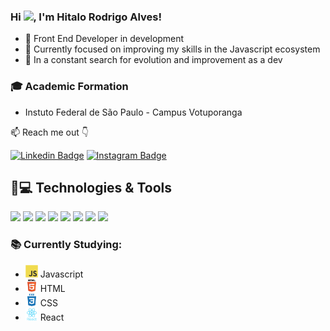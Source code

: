 <h3>Hi <img src="https://raw.githubusercontent.com/kaueMarques/kaueMarques/master/hi.gif" width="30px">, I'm Hitalo Rodrigo Alves!</h3>
 
- 🚀 Front End Developer in development
- 🌱 Currently focused on improving my skills in the Javascript ecosystem
- 🔭 In a constant search for evolution and improvement as a dev

### :mortar_board: Academic Formation
- Instuto Federal de São Paulo - Campus Votuporanga

📫 Reach me out 👇

[![Linkedin Badge](https://img.shields.io/badge/-LinkedIn-blue?style=flat-square&logo=Linkedin&logoColor=white&link=https://www.linkedin.com/in/hitalo-alves/)](https://www.linkedin.com/in/hitalo-alves/)
[![Instagram Badge](https://img.shields.io/badge/-Instagram-%23E4405F?style=flat-square&logo=instagram&logoColor=white&link=https://www.instagram.com/hitaloalvees/)](https://www.instagram.com/hitaloalvees/)

## 🚀💻 Technologies & Tools
 
<p >

<img src="https://img.shields.io/badge/Windows-fff?logo=windows&logoColor=blue" />
  <img src="https://img.shields.io/badge/TypeScript-fff?logo=typescript&logoColor=blue" />
  <img src="https://img.shields.io/badge/JavaScript-fff?logo=javascript&logoColor=yellow" />
  <img src="https://img.shields.io/badge/HTML5-fff?logo=html5&logoColor=red" />
  <img src="https://img.shields.io/badge/CSS3-fff?logo=css3&logoColor=blue" />
  <img src="https://img.shields.io/badge/React-fff?logo=react&logoColor=61DAFB" />
  <img src="https://img.shields.io/badge/PostgreSQL-fff?logo=postgresql&logoColor=blue" />
  <img src="https://img.shields.io/badge/More...-fff" />

</p>



### :books: Currently Studying:
- <img src="https://raw.githubusercontent.com/devicons/devicon/master/icons/javascript/javascript-original.svg" alt="javascript" width="20" height="20"/> Javascript
- <img src="https://raw.githubusercontent.com/devicons/devicon/master/icons/html5/html5-original-wordmark.svg" alt="html5"  width="20" height="20"/> HTML
- <img src="https://raw.githubusercontent.com/devicons/devicon/master/icons/css3/css3-plain-wordmark.svg" alt="css3"  width="20" height="20"/> CSS
- <img src="https://raw.githubusercontent.com/devicons/devicon/master/icons/react/react-original-wordmark.svg" alt="react" width="20" height="20"/> React

